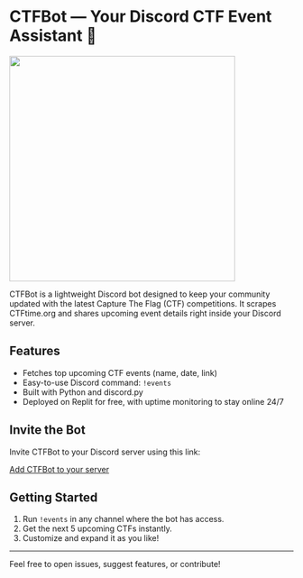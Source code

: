 # CTFBot — Your Discord CTF Event Assistant 🤖
<img src="![Gemini_Generated_Image_xvg0v8xvg0v8xvg0](https://github.com/user-attachments/assets/b6982f3d-39b4-44d7-8ec2-06f8a3e1f911)
" width="400" hieght="400" />


CTFBot is a lightweight Discord bot designed to keep your community updated with the latest Capture The Flag (CTF) competitions. It scrapes CTFtime.org and shares upcoming event details right inside your Discord server.

## Features

- Fetches top upcoming CTF events (name, date, link)
- Easy-to-use Discord command: `!events`
- Built with Python and discord.py
- Deployed on Replit for free, with uptime monitoring to stay online 24/7

## Invite the Bot

Invite CTFBot to your Discord server using this link:

[Add CTFBot to your server](https://discord.com/oauth2/authorize?client_id=1373345540275830904&scope=bot+applications.commands&permissions=3072)

## Getting Started

1. Run `!events` in any channel where the bot has access.
2. Get the next 5 upcoming CTFs instantly.
3. Customize and expand it as you like!

---

Feel free to open issues, suggest features, or contribute!
